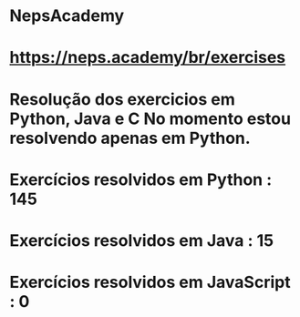 # NepsAcademy
# https://neps.academy/br/exercises 
# Resolução dos exercicios em Python, Java e C No momento estou resolvendo apenas em Python.
# Exercícios resolvidos em Python : 145
# Exercícios resolvidos em Java : 15
# Exercícios resolvidos em JavaScript : 0
